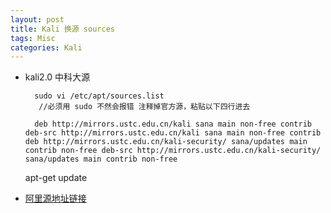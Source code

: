 ```yaml
---
layout: post
title: Kali 换源 sources  
tags: Misc
categories: Kali
---
```


- kali2.0 中科大源

		sudo vi /etc/apt/sources.list
		 //必须用 sudo 不然会报错 注释掉官方源，粘贴以下四行进去

		deb http://mirrors.ustc.edu.cn/kali sana main non-free contrib deb-src http://mirrors.ustc.edu.cn/kali sana main non-free contrib deb http://mirrors.ustc.edu.cn/kali-security/ sana/updates main contrib non-free deb-src http://mirrors.ustc.edu.cn/kali-security/ sana/updates main contrib non-free 

	apt-get update 

- [阿里源地址链接][1]  

[1]:	deb%20http://mirrors.aliyun.com/kali%20kali%20main%20non-free%20contrib%E2%80%A8deb-src%20http://mirrors.aliyun.com/kali%20kali%20main%20non-free%20contrib%E2%80%A8deb%20http://mirrors.aliyun.com/kali-security%20kali/updates%20main%20contrib%20non-free